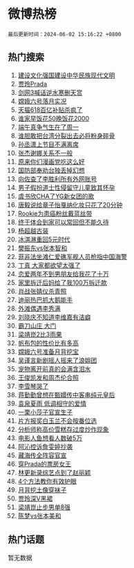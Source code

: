 # 微博热榜

`最后更新时间：2024-06-02 15:16:22 +0800`

## 热门搜索

1. [建设文化强国建设中华民族现代文明](https://m.weibo.cn/search?containerid=100103type%3D1%26t%3D10%26q%3D%23%E5%BB%BA%E8%AE%BE%E6%96%87%E5%8C%96%E5%BC%BA%E5%9B%BD%E5%BB%BA%E8%AE%BE%E4%B8%AD%E5%8D%8E%E6%B0%91%E6%97%8F%E7%8E%B0%E4%BB%A3%E6%96%87%E6%98%8E%23&stream_entry_id=51&isnewpage=1&extparam=seat%3D1%26dgr%3D0%26filter_type%3Drealtimehot%26stream_entry_id%3D51%26c_type%3D51%26pos%3D0%26q%3D%2523%25E5%25BB%25BA%25E8%25AE%25BE%25E6%2596%2587%25E5%258C%2596%25E5%25BC%25BA%25E5%259B%25BD%25E5%25BB%25BA%25E8%25AE%25BE%25E4%25B8%25AD%25E5%258D%258E%25E6%25B0%2591%25E6%2597%258F%25E7%258E%25B0%25E4%25BB%25A3%25E6%2596%2587%25E6%2598%258E%2523%26cate%3D10103%26display_time%3D1717312581%26pre_seqid%3D171731258141009448109)
1. [贾玲Prada](https://m.weibo.cn/search?containerid=100103type%3D1%26t%3D10%26q%3D%23%E8%B4%BE%E7%8E%B2Prada%23&stream_entry_id=31&isnewpage=1&extparam=seat%3D1%26filter_type%3Drealtimehot%26c_type%3D31%26lcate%3D5001%26cate%3D5001%26band_rank%3D1%26q%3D%2523%25E8%25B4%25BE%25E7%258E%25B2Prada%2523%26stream_entry_id%3D31%26pos%3D0%26realpos%3D1%26dgr%3D0%26flag%3D2%26display_time%3D1717312581%26pre_seqid%3D171731258141009448109)
1. [剑网3喊话逆水寒删天赏](https://m.weibo.cn/search?containerid=100103type%3D1%26t%3D10%26q%3D%E5%89%91%E7%BD%913%E5%96%8A%E8%AF%9D%E9%80%86%E6%B0%B4%E5%AF%92%E5%88%A0%E5%A4%A9%E8%B5%8F&stream_entry_id=31&isnewpage=1&extparam=seat%3D1%26filter_type%3Drealtimehot%26c_type%3D31%26lcate%3D5001%26cate%3D5001%26band_rank%3D2%26q%3D%25E5%2589%2591%25E7%25BD%25913%25E5%2596%258A%25E8%25AF%259D%25E9%2580%2586%25E6%25B0%25B4%25E5%25AF%2592%25E5%2588%25A0%25E5%25A4%25A9%25E8%25B5%258F%26stream_entry_id%3D31%26pos%3D1%26realpos%3D2%26dgr%3D0%26flag%3D1%26display_time%3D1717312581%26pre_seqid%3D171731258141009448109)
1. [嫦娥六号落月实况](https://m.weibo.cn/search?containerid=100103type%3D1%26t%3D10%26q%3D%23%E5%AB%A6%E5%A8%A5%E5%85%AD%E5%8F%B7%E8%90%BD%E6%9C%88%E5%AE%9E%E5%86%B5%23&stream_entry_id=31&isnewpage=1&extparam=seat%3D1%26filter_type%3Drealtimehot%26c_type%3D31%26lcate%3D5001%26cate%3D5001%26band_rank%3D3%26q%3D%2523%25E5%25AB%25A6%25E5%25A8%25A5%25E5%2585%25AD%25E5%258F%25B7%25E8%2590%25BD%25E6%259C%2588%25E5%25AE%259E%25E5%2586%25B5%2523%26stream_entry_id%3D31%26pos%3D2%26realpos%3D3%26dgr%3D0%26flag%3D0%26display_time%3D1717312581%26pre_seqid%3D171731258141009448109)
1. [天猫618百亿补贴杀疯了](https://m.weibo.cn/search?containerid=100103type%3D1%26t%3D10%26q%3D%23%E5%A4%A9%E7%8C%AB618%E7%99%BE%E4%BA%BF%E8%A1%A5%E8%B4%B4%E6%9D%80%E7%96%AF%E4%BA%86%23&stream_entry_id=31&isnewpage=1&extparam=seat%3D1%26is_ad_pos%3D1%26c_type%3D31%26lcate%3D5001%26cate%3D5001%26band_rank%3D4%26dgr%3D0%26q%3D%2523%25E5%25A4%25A9%25E7%258C%25AB618%25E7%2599%25BE%25E4%25BA%25BF%25E8%25A1%25A5%25E8%25B4%25B4%25E6%259D%2580%25E7%2596%25AF%25E4%25BA%2586%2523%26stream_entry_id%3D31%26pos%3D3%26adid%3D240376%26filter_type%3Drealtimehot%26topic_ad%3D1%26display_time%3D1717312581%26pre_seqid%3D171731258141009448109)
1. [谁家早饭花50晚饭花2000](https://m.weibo.cn/search?containerid=100103type%3D1%26t%3D10%26q%3D%23%E8%B0%81%E5%AE%B6%E6%97%A9%E9%A5%AD%E8%8A%B150%E6%99%9A%E9%A5%AD%E8%8A%B12000%23&stream_entry_id=31&isnewpage=1&extparam=seat%3D1%26filter_type%3Drealtimehot%26c_type%3D31%26lcate%3D5001%26cate%3D5001%26band_rank%3D4%26q%3D%2523%25E8%25B0%2581%25E5%25AE%25B6%25E6%2597%25A9%25E9%25A5%25AD%25E8%258A%25B150%25E6%2599%259A%25E9%25A5%25AD%25E8%258A%25B12000%2523%26stream_entry_id%3D31%26pos%3D4%26realpos%3D4%26dgr%3D0%26flag%3D1%26display_time%3D1717312581%26pre_seqid%3D171731258141009448109)
1. [端午真争气生在了周一](https://m.weibo.cn/search?containerid=100103type%3D1%26t%3D10%26q%3D%23%E7%AB%AF%E5%8D%88%E7%9C%9F%E4%BA%89%E6%B0%94%E7%94%9F%E5%9C%A8%E4%BA%86%E5%91%A8%E4%B8%80%23&stream_entry_id=31&isnewpage=1&extparam=seat%3D1%26filter_type%3Drealtimehot%26c_type%3D31%26lcate%3D5001%26cate%3D5001%26band_rank%3D5%26q%3D%2523%25E7%25AB%25AF%25E5%258D%2588%25E7%259C%259F%25E4%25BA%2589%25E6%25B0%2594%25E7%2594%259F%25E5%259C%25A8%25E4%25BA%2586%25E5%2591%25A8%25E4%25B8%2580%2523%26stream_entry_id%3D31%26pos%3D5%26realpos%3D5%26dgr%3D0%26flag%3D2%26display_time%3D1717312581%26pre_seqid%3D171731258141009448109)
1. [谁胆敢把台湾分裂出去必将粉身碎骨](https://m.weibo.cn/search?containerid=100103type%3D1%26t%3D10%26q%3D%23%E8%B0%81%E8%83%86%E6%95%A2%E6%8A%8A%E5%8F%B0%E6%B9%BE%E5%88%86%E8%A3%82%E5%87%BA%E5%8E%BB%E5%BF%85%E5%B0%86%E7%B2%89%E8%BA%AB%E7%A2%8E%E9%AA%A8%23&stream_entry_id=31&isnewpage=1&extparam=seat%3D1%26filter_type%3Drealtimehot%26c_type%3D31%26lcate%3D5001%26cate%3D5001%26band_rank%3D6%26q%3D%2523%25E8%25B0%2581%25E8%2583%2586%25E6%2595%25A2%25E6%258A%258A%25E5%258F%25B0%25E6%25B9%25BE%25E5%2588%2586%25E8%25A3%2582%25E5%2587%25BA%25E5%258E%25BB%25E5%25BF%2585%25E5%25B0%2586%25E7%25B2%2589%25E8%25BA%25AB%25E7%25A2%258E%25E9%25AA%25A8%2523%26stream_entry_id%3D31%26pos%3D6%26realpos%3D6%26dgr%3D0%26flag%3D0%26display_time%3D1717312581%26pre_seqid%3D171731258141009448109)
1. [孙丞潇上节目不满离席](https://m.weibo.cn/search?containerid=100103type%3D1%26t%3D10%26q%3D%23%E5%AD%99%E4%B8%9E%E6%BD%87%E4%B8%8A%E8%8A%82%E7%9B%AE%E4%B8%8D%E6%BB%A1%E7%A6%BB%E5%B8%AD%23&stream_entry_id=31&isnewpage=1&extparam=seat%3D1%26filter_type%3Drealtimehot%26c_type%3D31%26lcate%3D5001%26cate%3D5001%26band_rank%3D7%26q%3D%2523%25E5%25AD%2599%25E4%25B8%259E%25E6%25BD%2587%25E4%25B8%258A%25E8%258A%2582%25E7%259B%25AE%25E4%25B8%258D%25E6%25BB%25A1%25E7%25A6%25BB%25E5%25B8%25AD%2523%26stream_entry_id%3D31%26pos%3D7%26realpos%3D7%26dgr%3D0%26flag%3D1%26display_time%3D1717312581%26pre_seqid%3D171731258141009448109)
1. [张杰谢娜关系不一般](https://m.weibo.cn/search?containerid=100103type%3D1%26t%3D10%26q%3D%23%E5%BC%A0%E6%9D%B0%E8%B0%A2%E5%A8%9C%E5%85%B3%E7%B3%BB%E4%B8%8D%E4%B8%80%E8%88%AC%23&stream_entry_id=31&isnewpage=1&extparam=seat%3D1%26filter_type%3Drealtimehot%26c_type%3D31%26lcate%3D5001%26cate%3D5001%26band_rank%3D8%26q%3D%2523%25E5%25BC%25A0%25E6%259D%25B0%25E8%25B0%25A2%25E5%25A8%259C%25E5%2585%25B3%25E7%25B3%25BB%25E4%25B8%258D%25E4%25B8%2580%25E8%2588%25AC%2523%26stream_entry_id%3D31%26pos%3D8%26realpos%3D8%26dgr%3D0%26flag%3D1%26display_time%3D1717312581%26pre_seqid%3D171731258141009448109)
1. [原来你们漫画党吃这么好](https://m.weibo.cn/search?containerid=100103type%3D1%26t%3D10%26q%3D%23%E5%8E%9F%E6%9D%A5%E4%BD%A0%E4%BB%AC%E6%BC%AB%E7%94%BB%E5%85%9A%E5%90%83%E8%BF%99%E4%B9%88%E5%A5%BD%23&stream_entry_id=31&isnewpage=1&extparam=seat%3D1%26filter_type%3Drealtimehot%26c_type%3D31%26lcate%3D5001%26cate%3D5001%26band_rank%3D9%26q%3D%2523%25E5%258E%259F%25E6%259D%25A5%25E4%25BD%25A0%25E4%25BB%25AC%25E6%25BC%25AB%25E7%2594%25BB%25E5%2585%259A%25E5%2590%2583%25E8%25BF%2599%25E4%25B9%2588%25E5%25A5%25BD%2523%26stream_entry_id%3D31%26pos%3D9%26realpos%3D9%26dgr%3D0%26flag%3D1%26display_time%3D1717312581%26pre_seqid%3D171731258141009448109)
1. [国防部奉劝台独丢掉幻想](https://m.weibo.cn/search?containerid=100103type%3D1%26t%3D10%26q%3D%23%E5%9B%BD%E9%98%B2%E9%83%A8%E5%A5%89%E5%8A%9D%E5%8F%B0%E7%8B%AC%E4%B8%A2%E6%8E%89%E5%B9%BB%E6%83%B3%23&stream_entry_id=31&isnewpage=1&extparam=seat%3D1%26filter_type%3Drealtimehot%26c_type%3D31%26lcate%3D5001%26cate%3D5001%26band_rank%3D10%26q%3D%2523%25E5%259B%25BD%25E9%2598%25B2%25E9%2583%25A8%25E5%25A5%2589%25E5%258A%259D%25E5%258F%25B0%25E7%258B%25AC%25E4%25B8%25A2%25E6%258E%2589%25E5%25B9%25BB%25E6%2583%25B3%2523%26stream_entry_id%3D31%26pos%3D10%26realpos%3D10%26dgr%3D0%26flag%3D1%26display_time%3D1717312581%26pre_seqid%3D171731258141009448109)
1. [向佐查了李胜利所有外网账号](https://m.weibo.cn/search?containerid=100103type%3D1%26t%3D10%26q%3D%23%E5%90%91%E4%BD%90%E6%9F%A5%E4%BA%86%E6%9D%8E%E8%83%9C%E5%88%A9%E6%89%80%E6%9C%89%E5%A4%96%E7%BD%91%E8%B4%A6%E5%8F%B7%23&stream_entry_id=31&isnewpage=1&extparam=seat%3D1%26filter_type%3Drealtimehot%26c_type%3D31%26lcate%3D5001%26cate%3D5001%26band_rank%3D11%26q%3D%2523%25E5%2590%2591%25E4%25BD%2590%25E6%259F%25A5%25E4%25BA%2586%25E6%259D%258E%25E8%2583%259C%25E5%2588%25A9%25E6%2589%2580%25E6%259C%2589%25E5%25A4%2596%25E7%25BD%2591%25E8%25B4%25A6%25E5%258F%25B7%2523%26stream_entry_id%3D31%26pos%3D11%26realpos%3D11%26dgr%3D0%26flag%3D1%26display_time%3D1717312581%26pre_seqid%3D171731258141009448109)
1. [男子假扮道士性侵留守儿童致其怀孕](https://m.weibo.cn/search?containerid=100103type%3D1%26t%3D10%26q%3D%23%E7%94%B7%E5%AD%90%E5%81%87%E6%89%AE%E9%81%93%E5%A3%AB%E6%80%A7%E4%BE%B5%E7%95%99%E5%AE%88%E5%84%BF%E7%AB%A5%E8%87%B4%E5%85%B6%E6%80%80%E5%AD%95%23&stream_entry_id=31&isnewpage=1&extparam=seat%3D1%26filter_type%3Drealtimehot%26c_type%3D31%26lcate%3D5001%26cate%3D5001%26band_rank%3D12%26q%3D%2523%25E7%2594%25B7%25E5%25AD%2590%25E5%2581%2587%25E6%2589%25AE%25E9%2581%2593%25E5%25A3%25AB%25E6%2580%25A7%25E4%25BE%25B5%25E7%2595%2599%25E5%25AE%2588%25E5%2584%25BF%25E7%25AB%25A5%25E8%2587%25B4%25E5%2585%25B6%25E6%2580%2580%25E5%25AD%2595%2523%26stream_entry_id%3D31%26pos%3D12%26realpos%3D12%26dgr%3D0%26flag%3D2%26display_time%3D1717312581%26pre_seqid%3D171731258141009448109)
1. [虞书欣CHA了YG新女团的歌](https://m.weibo.cn/search?containerid=100103type%3D1%26t%3D10%26q%3D%23%E8%99%9E%E4%B9%A6%E6%AC%A3CHA%E4%BA%86YG%E6%96%B0%E5%A5%B3%E5%9B%A2%E7%9A%84%E6%AD%8C%23&stream_entry_id=31&isnewpage=1&extparam=seat%3D1%26filter_type%3Drealtimehot%26c_type%3D31%26lcate%3D5001%26cate%3D5001%26band_rank%3D13%26q%3D%2523%25E8%2599%259E%25E4%25B9%25A6%25E6%25AC%25A3CHA%25E4%25BA%2586YG%25E6%2596%25B0%25E5%25A5%25B3%25E5%259B%25A2%25E7%259A%2584%25E6%25AD%258C%2523%26stream_entry_id%3D31%26pos%3D13%26realpos%3D13%26dgr%3D0%26flag%3D1%26display_time%3D1717312581%26pre_seqid%3D171731258141009448109)
1. [唐毅说给章子怡戛纳化妆只花了20分钟](https://m.weibo.cn/search?containerid=100103type%3D1%26t%3D10%26q%3D%23%E5%94%90%E6%AF%85%E8%AF%B4%E7%BB%99%E7%AB%A0%E5%AD%90%E6%80%A1%E6%88%9B%E7%BA%B3%E5%8C%96%E5%A6%86%E5%8F%AA%E8%8A%B1%E4%BA%8620%E5%88%86%E9%92%9F%23&stream_entry_id=31&isnewpage=1&extparam=seat%3D1%26filter_type%3Drealtimehot%26c_type%3D31%26lcate%3D5001%26cate%3D5001%26band_rank%3D14%26q%3D%2523%25E5%2594%2590%25E6%25AF%2585%25E8%25AF%25B4%25E7%25BB%2599%25E7%25AB%25A0%25E5%25AD%2590%25E6%2580%25A1%25E6%2588%259B%25E7%25BA%25B3%25E5%258C%2596%25E5%25A6%2586%25E5%258F%25AA%25E8%258A%25B1%25E4%25BA%258620%25E5%2588%2586%25E9%2592%259F%2523%26stream_entry_id%3D31%26pos%3D14%26realpos%3D14%26dgr%3D0%26flag%3D1%26display_time%3D1717312581%26pre_seqid%3D171731258141009448109)
1. [Rookie为患癌粉丝戴蓝丝带](https://m.weibo.cn/search?containerid=100103type%3D1%26t%3D10%26q%3D%23Rookie%E4%B8%BA%E6%82%A3%E7%99%8C%E7%B2%89%E4%B8%9D%E6%88%B4%E8%93%9D%E4%B8%9D%E5%B8%A6%23&stream_entry_id=31&isnewpage=1&extparam=seat%3D1%26filter_type%3Drealtimehot%26c_type%3D31%26lcate%3D5001%26cate%3D5001%26band_rank%3D15%26q%3D%2523Rookie%25E4%25B8%25BA%25E6%2582%25A3%25E7%2599%258C%25E7%25B2%2589%25E4%25B8%259D%25E6%2588%25B4%25E8%2593%259D%25E4%25B8%259D%25E5%25B8%25A6%2523%26stream_entry_id%3D31%26pos%3D15%26realpos%3D15%26dgr%3D0%26flag%3D1%26display_time%3D1717312581%26pre_seqid%3D171731258141009448109)
1. [终于体会到家可以常回但不能久待](https://m.weibo.cn/search?containerid=100103type%3D1%26t%3D10%26q%3D%23%E7%BB%88%E4%BA%8E%E4%BD%93%E4%BC%9A%E5%88%B0%E5%AE%B6%E5%8F%AF%E4%BB%A5%E5%B8%B8%E5%9B%9E%E4%BD%86%E4%B8%8D%E8%83%BD%E4%B9%85%E5%BE%85%23&stream_entry_id=31&isnewpage=1&extparam=seat%3D1%26filter_type%3Drealtimehot%26c_type%3D31%26lcate%3D5001%26cate%3D5001%26band_rank%3D16%26q%3D%2523%25E7%25BB%2588%25E4%25BA%258E%25E4%25BD%2593%25E4%25BC%259A%25E5%2588%25B0%25E5%25AE%25B6%25E5%258F%25AF%25E4%25BB%25A5%25E5%25B8%25B8%25E5%259B%259E%25E4%25BD%2586%25E4%25B8%258D%25E8%2583%25BD%25E4%25B9%2585%25E5%25BE%2585%2523%26stream_entry_id%3D31%26pos%3D16%26realpos%3D16%26dgr%3D0%26flag%3D1%26display_time%3D1717312581%26pre_seqid%3D171731258141009448109)
1. [杨超越古装](https://m.weibo.cn/search?containerid=100103type%3D1%26t%3D10%26q%3D%E6%9D%A8%E8%B6%85%E8%B6%8A%E5%8F%A4%E8%A3%85&stream_entry_id=31&isnewpage=1&extparam=seat%3D1%26filter_type%3Drealtimehot%26c_type%3D31%26lcate%3D5001%26cate%3D5001%26band_rank%3D17%26q%3D%25E6%259D%25A8%25E8%25B6%2585%25E8%25B6%258A%25E5%258F%25A4%25E8%25A3%2585%26stream_entry_id%3D31%26pos%3D17%26realpos%3D17%26dgr%3D0%26flag%3D0%26display_time%3D1717312581%26pre_seqid%3D171731258141009448109)
1. [冰淇淋重回5元时代](https://m.weibo.cn/search?containerid=100103type%3D1%26t%3D10%26q%3D%23%E5%86%B0%E6%B7%87%E6%B7%8B%E9%87%8D%E5%9B%9E5%E5%85%83%E6%97%B6%E4%BB%A3%23&stream_entry_id=31&isnewpage=1&extparam=seat%3D1%26filter_type%3Drealtimehot%26c_type%3D31%26lcate%3D5001%26cate%3D5001%26band_rank%3D18%26q%3D%2523%25E5%2586%25B0%25E6%25B7%2587%25E6%25B7%258B%25E9%2587%258D%25E5%259B%259E5%25E5%2585%2583%25E6%2597%25B6%25E4%25BB%25A3%2523%26stream_entry_id%3D31%26pos%3D18%26realpos%3D18%26dgr%3D0%26flag%3D0%26display_time%3D1717312581%26pre_seqid%3D171731258141009448109)
1. [樊振东vs张本智和](https://m.weibo.cn/search?containerid=100103type%3D1%26t%3D10%26q%3D%E6%A8%8A%E6%8C%AF%E4%B8%9Cvs%E5%BC%A0%E6%9C%AC%E6%99%BA%E5%92%8C&stream_entry_id=31&isnewpage=1&extparam=seat%3D1%26filter_type%3Drealtimehot%26c_type%3D31%26lcate%3D5001%26cate%3D5001%26band_rank%3D19%26q%3D%25E6%25A8%258A%25E6%258C%25AF%25E4%25B8%259Cvs%25E5%25BC%25A0%25E6%259C%25AC%25E6%2599%25BA%25E5%2592%258C%26stream_entry_id%3D31%26pos%3D19%26realpos%3D19%26dgr%3D0%26flag%3D0%26display_time%3D1717312581%26pre_seqid%3D171731258141009448109)
1. [菲非法坐滩仁爱礁军舰人员枪指中国海警](https://m.weibo.cn/search?containerid=100103type%3D1%26t%3D10%26q%3D%23%E8%8F%B2%E9%9D%9E%E6%B3%95%E5%9D%90%E6%BB%A9%E4%BB%81%E7%88%B1%E7%A4%81%E5%86%9B%E8%88%B0%E4%BA%BA%E5%91%98%E6%9E%AA%E6%8C%87%E4%B8%AD%E5%9B%BD%E6%B5%B7%E8%AD%A6%23&stream_entry_id=31&isnewpage=1&extparam=seat%3D1%26filter_type%3Drealtimehot%26c_type%3D31%26lcate%3D5001%26cate%3D5001%26band_rank%3D20%26q%3D%2523%25E8%258F%25B2%25E9%259D%259E%25E6%25B3%2595%25E5%259D%2590%25E6%25BB%25A9%25E4%25BB%2581%25E7%2588%25B1%25E7%25A4%2581%25E5%2586%259B%25E8%2588%25B0%25E4%25BA%25BA%25E5%2591%2598%25E6%259E%25AA%25E6%258C%2587%25E4%25B8%25AD%25E5%259B%25BD%25E6%25B5%25B7%25E8%25AD%25A6%2523%26stream_entry_id%3D31%26pos%3D20%26realpos%3D20%26dgr%3D0%26flag%3D0%26display_time%3D1717312581%26pre_seqid%3D171731258141009448109)
1. [丁真 大家都欲望太强了](https://m.weibo.cn/search?containerid=100103type%3D1%26t%3D10%26q%3D%E4%B8%81%E7%9C%9F+%E5%A4%A7%E5%AE%B6%E9%83%BD%E6%AC%B2%E6%9C%9B%E5%A4%AA%E5%BC%BA%E4%BA%86&stream_entry_id=31&isnewpage=1&extparam=seat%3D1%26filter_type%3Drealtimehot%26c_type%3D31%26lcate%3D5001%26cate%3D5001%26band_rank%3D21%26q%3D%25E4%25B8%2581%25E7%259C%259F%2520%25E5%25A4%25A7%25E5%25AE%25B6%25E9%2583%25BD%25E6%25AC%25B2%25E6%259C%259B%25E5%25A4%25AA%25E5%25BC%25BA%25E4%25BA%2586%26stream_entry_id%3D31%26pos%3D21%26realpos%3D21%26dgr%3D0%26flag%3D1%26display_time%3D1717312581%26pre_seqid%3D171731258141009448109)
1. [恋爱两年不到男朋友给我花了十万](https://m.weibo.cn/search?containerid=100103type%3D1%26t%3D10%26q%3D%23%E6%81%8B%E7%88%B1%E4%B8%A4%E5%B9%B4%E4%B8%8D%E5%88%B0%E7%94%B7%E6%9C%8B%E5%8F%8B%E7%BB%99%E6%88%91%E8%8A%B1%E4%BA%86%E5%8D%81%E4%B8%87%23&stream_entry_id=31&isnewpage=1&extparam=seat%3D1%26filter_type%3Drealtimehot%26c_type%3D31%26lcate%3D5001%26cate%3D5001%26band_rank%3D22%26q%3D%2523%25E6%2581%258B%25E7%2588%25B1%25E4%25B8%25A4%25E5%25B9%25B4%25E4%25B8%258D%25E5%2588%25B0%25E7%2594%25B7%25E6%259C%258B%25E5%258F%258B%25E7%25BB%2599%25E6%2588%2591%25E8%258A%25B1%25E4%25BA%2586%25E5%258D%2581%25E4%25B8%2587%2523%26stream_entry_id%3D31%26pos%3D22%26realpos%3D22%26dgr%3D0%26flag%3D0%26display_time%3D1717312581%26pre_seqid%3D171731258141009448109)
1. [家里拆迁后妈给了我100万拆迁款](https://m.weibo.cn/search?containerid=100103type%3D1%26t%3D10%26q%3D%23%E5%AE%B6%E9%87%8C%E6%8B%86%E8%BF%81%E5%90%8E%E5%A6%88%E7%BB%99%E4%BA%86%E6%88%91100%E4%B8%87%E6%8B%86%E8%BF%81%E6%AC%BE%23&stream_entry_id=31&isnewpage=1&extparam=seat%3D1%26filter_type%3Drealtimehot%26c_type%3D31%26lcate%3D5001%26cate%3D5001%26band_rank%3D23%26q%3D%2523%25E5%25AE%25B6%25E9%2587%258C%25E6%258B%2586%25E8%25BF%2581%25E5%2590%258E%25E5%25A6%2588%25E7%25BB%2599%25E4%25BA%2586%25E6%2588%2591100%25E4%25B8%2587%25E6%258B%2586%25E8%25BF%2581%25E6%25AC%25BE%2523%26stream_entry_id%3D31%26pos%3D23%26realpos%3D23%26dgr%3D0%26flag%3D0%26display_time%3D1717312581%26pre_seqid%3D171731258141009448109)
1. [肖战张婧仪杀青照](https://m.weibo.cn/search?containerid=100103type%3D1%26t%3D10%26q%3D%23%E8%82%96%E6%88%98%E5%BC%A0%E5%A9%A7%E4%BB%AA%E6%9D%80%E9%9D%92%E7%85%A7%23&stream_entry_id=31&isnewpage=1&extparam=seat%3D1%26filter_type%3Drealtimehot%26c_type%3D31%26lcate%3D5001%26cate%3D5001%26band_rank%3D24%26q%3D%2523%25E8%2582%2596%25E6%2588%2598%25E5%25BC%25A0%25E5%25A9%25A7%25E4%25BB%25AA%25E6%259D%2580%25E9%259D%2592%25E7%2585%25A7%2523%26stream_entry_id%3D31%26pos%3D24%26realpos%3D24%26dgr%3D0%26flag%3D0%26display_time%3D1717312581%26pre_seqid%3D171731258141009448109)
1. [迪丽热巴抓大鹅能手](https://m.weibo.cn/search?containerid=100103type%3D1%26t%3D10%26q%3D%23%E8%BF%AA%E4%B8%BD%E7%83%AD%E5%B7%B4%E6%8A%93%E5%A4%A7%E9%B9%85%E8%83%BD%E6%89%8B%23&stream_entry_id=31&isnewpage=1&extparam=seat%3D1%26filter_type%3Drealtimehot%26c_type%3D31%26lcate%3D5001%26cate%3D5001%26band_rank%3D25%26q%3D%2523%25E8%25BF%25AA%25E4%25B8%25BD%25E7%2583%25AD%25E5%25B7%25B4%25E6%258A%2593%25E5%25A4%25A7%25E9%25B9%2585%25E8%2583%25BD%25E6%2589%258B%2523%26stream_entry_id%3D31%26pos%3D25%26realpos%3D25%26dgr%3D0%26flag%3D1%26display_time%3D1717312581%26pre_seqid%3D171731258141009448109)
1. [外滩偶遇李秀满](https://m.weibo.cn/search?containerid=100103type%3D1%26t%3D10%26q%3D%23%E5%A4%96%E6%BB%A9%E5%81%B6%E9%81%87%E6%9D%8E%E7%A7%80%E6%BB%A1%23&stream_entry_id=31&isnewpage=1&extparam=seat%3D1%26filter_type%3Drealtimehot%26c_type%3D31%26lcate%3D5001%26cate%3D5001%26band_rank%3D26%26q%3D%2523%25E5%25A4%2596%25E6%25BB%25A9%25E5%2581%25B6%25E9%2581%2587%25E6%259D%258E%25E7%25A7%2580%25E6%25BB%25A1%2523%26stream_entry_id%3D31%26pos%3D26%26realpos%3D26%26dgr%3D0%26flag%3D1%26display_time%3D1717312581%26pre_seqid%3D171731258141009448109)
1. [刘晓庆不知道李维嘉有洁癖](https://m.weibo.cn/search?containerid=100103type%3D1%26t%3D10%26q%3D%23%E5%88%98%E6%99%93%E5%BA%86%E4%B8%8D%E7%9F%A5%E9%81%93%E6%9D%8E%E7%BB%B4%E5%98%89%E6%9C%89%E6%B4%81%E7%99%96%23&stream_entry_id=31&isnewpage=1&extparam=seat%3D1%26filter_type%3Drealtimehot%26c_type%3D31%26lcate%3D5001%26cate%3D5001%26band_rank%3D27%26q%3D%2523%25E5%2588%2598%25E6%2599%2593%25E5%25BA%2586%25E4%25B8%258D%25E7%259F%25A5%25E9%2581%2593%25E6%259D%258E%25E7%25BB%25B4%25E5%2598%2589%25E6%259C%2589%25E6%25B4%2581%25E7%2599%2596%2523%26stream_entry_id%3D31%26pos%3D27%26realpos%3D27%26dgr%3D0%26flag%3D1%26display_time%3D1717312581%26pre_seqid%3D171731258141009448109)
1. [霸刀山庄 大门](https://m.weibo.cn/search?containerid=100103type%3D1%26t%3D10%26q%3D%E9%9C%B8%E5%88%80%E5%B1%B1%E5%BA%84+%E5%A4%A7%E9%97%A8&stream_entry_id=31&isnewpage=1&extparam=seat%3D1%26filter_type%3Drealtimehot%26c_type%3D31%26lcate%3D5001%26cate%3D5001%26band_rank%3D28%26q%3D%25E9%259C%25B8%25E5%2588%2580%25E5%25B1%25B1%25E5%25BA%2584%2520%25E5%25A4%25A7%25E9%2597%25A8%26stream_entry_id%3D31%26pos%3D28%26realpos%3D28%26dgr%3D0%26flag%3D1%26display_time%3D1717312581%26pre_seqid%3D171731258141009448109)
1. [梁靖崑2比3雨果](https://m.weibo.cn/search?containerid=100103type%3D1%26t%3D10%26q%3D%23%E6%A2%81%E9%9D%96%E5%B4%912%E6%AF%943%E9%9B%A8%E6%9E%9C%23&stream_entry_id=31&isnewpage=1&extparam=seat%3D1%26filter_type%3Drealtimehot%26c_type%3D31%26lcate%3D5001%26cate%3D5001%26band_rank%3D29%26q%3D%2523%25E6%25A2%2581%25E9%259D%2596%25E5%25B4%25912%25E6%25AF%25943%25E9%259B%25A8%25E6%259E%259C%2523%26stream_entry_id%3D31%26pos%3D29%26realpos%3D29%26dgr%3D0%26flag%3D1%26display_time%3D1717312581%26pre_seqid%3D171731258141009448109)
1. [帆布包的性价比有多高](https://m.weibo.cn/search?containerid=100103type%3D1%26t%3D10%26q%3D%23%E5%B8%86%E5%B8%83%E5%8C%85%E7%9A%84%E6%80%A7%E4%BB%B7%E6%AF%94%E6%9C%89%E5%A4%9A%E9%AB%98%23&stream_entry_id=31&isnewpage=1&extparam=seat%3D1%26filter_type%3Drealtimehot%26c_type%3D31%26lcate%3D5001%26cate%3D5001%26band_rank%3D30%26q%3D%2523%25E5%25B8%2586%25E5%25B8%2583%25E5%258C%2585%25E7%259A%2584%25E6%2580%25A7%25E4%25BB%25B7%25E6%25AF%2594%25E6%259C%2589%25E5%25A4%259A%25E9%25AB%2598%2523%26stream_entry_id%3D31%26pos%3D30%26realpos%3D30%26dgr%3D0%26flag%3D0%26display_time%3D1717312581%26pre_seqid%3D171731258141009448109)
1. [嫦娥六号准备月背挖宝](https://m.weibo.cn/search?containerid=100103type%3D1%26t%3D10%26q%3D%23%E5%AB%A6%E5%A8%A5%E5%85%AD%E5%8F%B7%E5%87%86%E5%A4%87%E6%9C%88%E8%83%8C%E6%8C%96%E5%AE%9D%23&stream_entry_id=31&isnewpage=1&extparam=seat%3D1%26filter_type%3Drealtimehot%26c_type%3D31%26lcate%3D5001%26cate%3D5001%26band_rank%3D31%26q%3D%2523%25E5%25AB%25A6%25E5%25A8%25A5%25E5%2585%25AD%25E5%258F%25B7%25E5%2587%2586%25E5%25A4%2587%25E6%259C%2588%25E8%2583%258C%25E6%258C%2596%25E5%25AE%259D%2523%26stream_entry_id%3D31%26pos%3D31%26realpos%3D31%26dgr%3D0%26flag%3D0%26display_time%3D1717312581%26pre_seqid%3D171731258141009448109)
1. [吴谨言新剧摇人摇来了浪姐团](https://m.weibo.cn/search?containerid=100103type%3D1%26t%3D10%26q%3D%23%E5%90%B4%E8%B0%A8%E8%A8%80%E6%96%B0%E5%89%A7%E6%91%87%E4%BA%BA%E6%91%87%E6%9D%A5%E4%BA%86%E6%B5%AA%E5%A7%90%E5%9B%A2%23&stream_entry_id=31&isnewpage=1&extparam=seat%3D1%26filter_type%3Drealtimehot%26c_type%3D31%26lcate%3D5001%26cate%3D5001%26band_rank%3D32%26q%3D%2523%25E5%2590%25B4%25E8%25B0%25A8%25E8%25A8%2580%25E6%2596%25B0%25E5%2589%25A7%25E6%2591%2587%25E4%25BA%25BA%25E6%2591%2587%25E6%259D%25A5%25E4%25BA%2586%25E6%25B5%25AA%25E5%25A7%2590%25E5%259B%25A2%2523%26stream_entry_id%3D31%26pos%3D32%26realpos%3D32%26dgr%3D0%26flag%3D1%26display_time%3D1717312581%26pre_seqid%3D171731258141009448109)
1. [宠物离开前真的会满含泪水](https://m.weibo.cn/search?containerid=100103type%3D1%26t%3D10%26q%3D%23%E5%AE%A0%E7%89%A9%E7%A6%BB%E5%BC%80%E5%89%8D%E7%9C%9F%E7%9A%84%E4%BC%9A%E6%BB%A1%E5%90%AB%E6%B3%AA%E6%B0%B4%23&stream_entry_id=31&isnewpage=1&extparam=seat%3D1%26filter_type%3Drealtimehot%26c_type%3D31%26lcate%3D5001%26cate%3D5001%26band_rank%3D33%26q%3D%2523%25E5%25AE%25A0%25E7%2589%25A9%25E7%25A6%25BB%25E5%25BC%2580%25E5%2589%258D%25E7%259C%259F%25E7%259A%2584%25E4%25BC%259A%25E6%25BB%25A1%25E5%2590%25AB%25E6%25B3%25AA%25E6%25B0%25B4%2523%26stream_entry_id%3D31%26pos%3D33%26realpos%3D33%26dgr%3D0%26flag%3D1%26display_time%3D1717312581%26pre_seqid%3D171731258141009448109)
1. [王俊凯发和周杰伦合照](https://m.weibo.cn/search?containerid=100103type%3D1%26t%3D10%26q%3D%23%E7%8E%8B%E4%BF%8A%E5%87%AF%E5%8F%91%E5%92%8C%E5%91%A8%E6%9D%B0%E4%BC%A6%E5%90%88%E7%85%A7%23&stream_entry_id=31&isnewpage=1&extparam=seat%3D1%26filter_type%3Drealtimehot%26c_type%3D31%26lcate%3D5001%26cate%3D5001%26band_rank%3D34%26q%3D%2523%25E7%258E%258B%25E4%25BF%258A%25E5%2587%25AF%25E5%258F%2591%25E5%2592%258C%25E5%2591%25A8%25E6%259D%25B0%25E4%25BC%25A6%25E5%2590%2588%25E7%2585%25A7%2523%26stream_entry_id%3D31%26pos%3D34%26realpos%3D34%26dgr%3D0%26flag%3D1%26display_time%3D1717312581%26pre_seqid%3D171731258141009448109)
1. [李雪琴哭了](https://m.weibo.cn/search?containerid=100103type%3D1%26t%3D10%26q%3D%23%E6%9D%8E%E9%9B%AA%E7%90%B4%E5%93%AD%E4%BA%86%23&stream_entry_id=31&isnewpage=1&extparam=seat%3D1%26filter_type%3Drealtimehot%26c_type%3D31%26lcate%3D5001%26cate%3D5001%26band_rank%3D35%26q%3D%2523%25E6%259D%258E%25E9%259B%25AA%25E7%2590%25B4%25E5%2593%25AD%25E4%25BA%2586%2523%26stream_entry_id%3D31%26pos%3D35%26realpos%3D35%26dgr%3D0%26flag%3D1%26display_time%3D1717312581%26pre_seqid%3D171731258141009448109)
1. [蒋勤勤曾想在甄嬛传中客串纯元皇后](https://m.weibo.cn/search?containerid=100103type%3D1%26t%3D10%26q%3D%23%E8%92%8B%E5%8B%A4%E5%8B%A4%E6%9B%BE%E6%83%B3%E5%9C%A8%E7%94%84%E5%AC%9B%E4%BC%A0%E4%B8%AD%E5%AE%A2%E4%B8%B2%E7%BA%AF%E5%85%83%E7%9A%87%E5%90%8E%23&stream_entry_id=31&isnewpage=1&extparam=seat%3D1%26filter_type%3Drealtimehot%26c_type%3D31%26lcate%3D5001%26cate%3D5001%26band_rank%3D36%26q%3D%2523%25E8%2592%258B%25E5%258B%25A4%25E5%258B%25A4%25E6%259B%25BE%25E6%2583%25B3%25E5%259C%25A8%25E7%2594%2584%25E5%25AC%259B%25E4%25BC%25A0%25E4%25B8%25AD%25E5%25AE%25A2%25E4%25B8%25B2%25E7%25BA%25AF%25E5%2585%2583%25E7%259A%2587%25E5%2590%258E%2523%26stream_entry_id%3D31%26pos%3D36%26realpos%3D36%26dgr%3D0%26flag%3D0%26display_time%3D1717312581%26pre_seqid%3D171731258141009448109)
1. [袁泉夏雨 低调相守的爱情](https://m.weibo.cn/search?containerid=100103type%3D1%26t%3D10%26q%3D%E8%A2%81%E6%B3%89%E5%A4%8F%E9%9B%A8+%E4%BD%8E%E8%B0%83%E7%9B%B8%E5%AE%88%E7%9A%84%E7%88%B1%E6%83%85&stream_entry_id=31&isnewpage=1&extparam=seat%3D1%26filter_type%3Drealtimehot%26c_type%3D31%26lcate%3D5001%26cate%3D5001%26band_rank%3D37%26q%3D%25E8%25A2%2581%25E6%25B3%2589%25E5%25A4%258F%25E9%259B%25A8%2520%25E4%25BD%258E%25E8%25B0%2583%25E7%259B%25B8%25E5%25AE%2588%25E7%259A%2584%25E7%2588%25B1%25E6%2583%2585%26stream_entry_id%3D31%26pos%3D37%26realpos%3D37%26dgr%3D0%26flag%3D0%26display_time%3D1717312581%26pre_seqid%3D171731258141009448109)
1. [一栗小莎子官宣生子](https://m.weibo.cn/search?containerid=100103type%3D1%26t%3D10%26q%3D%23%E4%B8%80%E6%A0%97%E5%B0%8F%E8%8E%8E%E5%AD%90%E5%AE%98%E5%AE%A3%E7%94%9F%E5%AD%90%23&stream_entry_id=31&isnewpage=1&extparam=seat%3D1%26filter_type%3Drealtimehot%26c_type%3D31%26lcate%3D5001%26cate%3D5001%26band_rank%3D38%26q%3D%2523%25E4%25B8%2580%25E6%25A0%2597%25E5%25B0%258F%25E8%258E%258E%25E5%25AD%2590%25E5%25AE%2598%25E5%25AE%25A3%25E7%2594%259F%25E5%25AD%2590%2523%26stream_entry_id%3D31%26pos%3D38%26realpos%3D38%26dgr%3D0%26flag%3D0%26display_time%3D1717312581%26pre_seqid%3D171731258141009448109)
1. [片方报奖白玉兰不会按番位选](https://m.weibo.cn/search?containerid=100103type%3D1%26t%3D10%26q%3D%23%E7%89%87%E6%96%B9%E6%8A%A5%E5%A5%96%E7%99%BD%E7%8E%89%E5%85%B0%E4%B8%8D%E4%BC%9A%E6%8C%89%E7%95%AA%E4%BD%8D%E9%80%89%23&stream_entry_id=31&isnewpage=1&extparam=seat%3D1%26filter_type%3Drealtimehot%26c_type%3D31%26lcate%3D5001%26cate%3D5001%26band_rank%3D39%26q%3D%2523%25E7%2589%2587%25E6%2596%25B9%25E6%258A%25A5%25E5%25A5%2596%25E7%2599%25BD%25E7%258E%2589%25E5%2585%25B0%25E4%25B8%258D%25E4%25BC%259A%25E6%258C%2589%25E7%2595%25AA%25E4%25BD%258D%25E9%2580%2589%2523%26stream_entry_id%3D31%26pos%3D39%26realpos%3D39%26dgr%3D0%26flag%3D0%26display_time%3D1717312581%26pre_seqid%3D171731258141009448109)
1. [分析师称高价雪糕存过度炒作现象](https://m.weibo.cn/search?containerid=100103type%3D1%26t%3D10%26q%3D%23%E5%88%86%E6%9E%90%E5%B8%88%E7%A7%B0%E9%AB%98%E4%BB%B7%E9%9B%AA%E7%B3%95%E5%AD%98%E8%BF%87%E5%BA%A6%E7%82%92%E4%BD%9C%E7%8E%B0%E8%B1%A1%23&stream_entry_id=31&isnewpage=1&extparam=seat%3D1%26filter_type%3Drealtimehot%26c_type%3D31%26lcate%3D5001%26cate%3D5001%26band_rank%3D40%26q%3D%2523%25E5%2588%2586%25E6%259E%2590%25E5%25B8%2588%25E7%25A7%25B0%25E9%25AB%2598%25E4%25BB%25B7%25E9%259B%25AA%25E7%25B3%2595%25E5%25AD%2598%25E8%25BF%2587%25E5%25BA%25A6%25E7%2582%2592%25E4%25BD%259C%25E7%258E%25B0%25E8%25B1%25A1%2523%26stream_entry_id%3D31%26pos%3D40%26realpos%3D40%26dgr%3D0%26flag%3D1%26display_time%3D1717312581%26pre_seqid%3D171731258141009448109)
1. [电影人鱼想看人数破5万](https://m.weibo.cn/search?containerid=100103type%3D1%26t%3D10%26q%3D%23%E7%94%B5%E5%BD%B1%E4%BA%BA%E9%B1%BC%E6%83%B3%E7%9C%8B%E4%BA%BA%E6%95%B0%E7%A0%B45%E4%B8%87%23&stream_entry_id=31&isnewpage=1&extparam=seat%3D1%26filter_type%3Drealtimehot%26c_type%3D31%26lcate%3D5001%26cate%3D5001%26band_rank%3D41%26q%3D%2523%25E7%2594%25B5%25E5%25BD%25B1%25E4%25BA%25BA%25E9%25B1%25BC%25E6%2583%25B3%25E7%259C%258B%25E4%25BA%25BA%25E6%2595%25B0%25E7%25A0%25B45%25E4%25B8%2587%2523%26stream_entry_id%3D31%26pos%3D41%26realpos%3D41%26dgr%3D0%26flag%3D1%26display_time%3D1717312581%26pre_seqid%3D171731258141009448109)
1. [阿沁控诉詹雯婷抄袭](https://m.weibo.cn/search?containerid=100103type%3D1%26t%3D10%26q%3D%23%E9%98%BF%E6%B2%81%E6%8E%A7%E8%AF%89%E8%A9%B9%E9%9B%AF%E5%A9%B7%E6%8A%84%E8%A2%AD%23&stream_entry_id=31&isnewpage=1&extparam=seat%3D1%26filter_type%3Drealtimehot%26c_type%3D31%26lcate%3D5001%26cate%3D5001%26band_rank%3D42%26q%3D%2523%25E9%2598%25BF%25E6%25B2%2581%25E6%258E%25A7%25E8%25AF%2589%25E8%25A9%25B9%25E9%259B%25AF%25E5%25A9%25B7%25E6%258A%2584%25E8%25A2%25AD%2523%26stream_entry_id%3D31%26pos%3D42%26realpos%3D42%26dgr%3D0%26flag%3D1%26display_time%3D1717312581%26pre_seqid%3D171731258141009448109)
1. [藏海传全阵容官宣](https://m.weibo.cn/search?containerid=100103type%3D1%26t%3D10%26q%3D%23%E8%97%8F%E6%B5%B7%E4%BC%A0%E5%85%A8%E9%98%B5%E5%AE%B9%E5%AE%98%E5%AE%A3%23&stream_entry_id=31&isnewpage=1&extparam=seat%3D1%26filter_type%3Drealtimehot%26c_type%3D31%26lcate%3D5001%26cate%3D5001%26band_rank%3D43%26q%3D%2523%25E8%2597%258F%25E6%25B5%25B7%25E4%25BC%25A0%25E5%2585%25A8%25E9%2598%25B5%25E5%25AE%25B9%25E5%25AE%2598%25E5%25AE%25A3%2523%26stream_entry_id%3D31%26pos%3D43%26realpos%3D43%26dgr%3D0%26flag%3D0%26display_time%3D1717312581%26pre_seqid%3D171731258141009448109)
1. [穿Prada的票房女王](https://m.weibo.cn/search?containerid=100103type%3D1%26t%3D10%26q%3D%23%E7%A9%BFPrada%E7%9A%84%E7%A5%A8%E6%88%BF%E5%A5%B3%E7%8E%8B%23&stream_entry_id=31&isnewpage=1&extparam=seat%3D1%26filter_type%3Drealtimehot%26c_type%3D31%26lcate%3D5001%26cate%3D5001%26band_rank%3D44%26q%3D%2523%25E7%25A9%25BFPrada%25E7%259A%2584%25E7%25A5%25A8%25E6%2588%25BF%25E5%25A5%25B3%25E7%258E%258B%2523%26stream_entry_id%3D31%26pos%3D44%26realpos%3D44%26dgr%3D0%26flag%3D1%26display_time%3D1717312581%26pre_seqid%3D171731258141009448109)
1. [林更新录综艺点到了赵丽颖](https://m.weibo.cn/search?containerid=100103type%3D1%26t%3D10%26q%3D%23%E6%9E%97%E6%9B%B4%E6%96%B0%E5%BD%95%E7%BB%BC%E8%89%BA%E7%82%B9%E5%88%B0%E4%BA%86%E8%B5%B5%E4%B8%BD%E9%A2%96%23&stream_entry_id=31&isnewpage=1&extparam=seat%3D1%26filter_type%3Drealtimehot%26c_type%3D31%26lcate%3D5001%26cate%3D5001%26band_rank%3D45%26q%3D%2523%25E6%259E%2597%25E6%259B%25B4%25E6%2596%25B0%25E5%25BD%2595%25E7%25BB%25BC%25E8%2589%25BA%25E7%2582%25B9%25E5%2588%25B0%25E4%25BA%2586%25E8%25B5%25B5%25E4%25B8%25BD%25E9%25A2%2596%2523%26stream_entry_id%3D31%26pos%3D45%26realpos%3D45%26dgr%3D0%26flag%3D1%26display_time%3D1717312581%26pre_seqid%3D171731258141009448109)
1. [4个方法教你有效护眼](https://m.weibo.cn/search?containerid=100103type%3D1%26t%3D10%26q%3D%234%E4%B8%AA%E6%96%B9%E6%B3%95%E6%95%99%E4%BD%A0%E6%9C%89%E6%95%88%E6%8A%A4%E7%9C%BC%23&stream_entry_id=31&isnewpage=1&extparam=seat%3D1%26filter_type%3Drealtimehot%26c_type%3D31%26lcate%3D5001%26cate%3D5001%26band_rank%3D46%26q%3D%25234%25E4%25B8%25AA%25E6%2596%25B9%25E6%25B3%2595%25E6%2595%2599%25E4%25BD%25A0%25E6%259C%2589%25E6%2595%2588%25E6%258A%25A4%25E7%259C%25BC%2523%26stream_entry_id%3D31%26pos%3D46%26realpos%3D46%26dgr%3D0%26flag%3D1%26display_time%3D1717312581%26pre_seqid%3D171731258141009448109)
1. [月背挖土像穿袜子](https://m.weibo.cn/search?containerid=100103type%3D1%26t%3D10%26q%3D%23%E6%9C%88%E8%83%8C%E6%8C%96%E5%9C%9F%E5%83%8F%E7%A9%BF%E8%A2%9C%E5%AD%90%23&stream_entry_id=31&isnewpage=1&extparam=seat%3D1%26filter_type%3Drealtimehot%26c_type%3D31%26lcate%3D5001%26cate%3D5001%26band_rank%3D47%26q%3D%2523%25E6%259C%2588%25E8%2583%258C%25E6%258C%2596%25E5%259C%259F%25E5%2583%258F%25E7%25A9%25BF%25E8%25A2%259C%25E5%25AD%2590%2523%26stream_entry_id%3D31%26pos%3D47%26realpos%3D47%26dgr%3D0%26flag%3D0%26display_time%3D1717312581%26pre_seqid%3D171731258141009448109)
1. [贾玲深V黑裙](https://m.weibo.cn/search?containerid=100103type%3D1%26t%3D10%26q%3D%23%E8%B4%BE%E7%8E%B2%E6%B7%B1V%E9%BB%91%E8%A3%99%23&stream_entry_id=31&isnewpage=1&extparam=seat%3D1%26filter_type%3Drealtimehot%26c_type%3D31%26lcate%3D5001%26cate%3D5001%26band_rank%3D48%26q%3D%2523%25E8%25B4%25BE%25E7%258E%25B2%25E6%25B7%25B1V%25E9%25BB%2591%25E8%25A3%2599%2523%26stream_entry_id%3D31%26pos%3D48%26realpos%3D48%26dgr%3D0%26flag%3D0%26display_time%3D1717312581%26pre_seqid%3D171731258141009448109)
1. [梁靖崑止步男单8强](https://m.weibo.cn/search?containerid=100103type%3D1%26t%3D10%26q%3D%23%E6%A2%81%E9%9D%96%E5%B4%91%E6%AD%A2%E6%AD%A5%E7%94%B7%E5%8D%958%E5%BC%BA%23&stream_entry_id=31&isnewpage=1&extparam=seat%3D1%26filter_type%3Drealtimehot%26c_type%3D31%26lcate%3D5001%26cate%3D5001%26band_rank%3D49%26q%3D%2523%25E6%25A2%2581%25E9%259D%2596%25E5%25B4%2591%25E6%25AD%25A2%25E6%25AD%25A5%25E7%2594%25B7%25E5%258D%25958%25E5%25BC%25BA%2523%26stream_entry_id%3D31%26pos%3D49%26realpos%3D49%26dgr%3D0%26flag%3D1%26display_time%3D1717312581%26pre_seqid%3D171731258141009448109)
1. [陈梦vs张本美和](https://m.weibo.cn/search?containerid=100103type%3D1%26t%3D10%26q%3D%E9%99%88%E6%A2%A6vs%E5%BC%A0%E6%9C%AC%E7%BE%8E%E5%92%8C&stream_entry_id=31&isnewpage=1&extparam=seat%3D1%26filter_type%3Drealtimehot%26c_type%3D31%26lcate%3D5001%26cate%3D5001%26band_rank%3D50%26q%3D%25E9%2599%2588%25E6%25A2%25A6vs%25E5%25BC%25A0%25E6%259C%25AC%25E7%25BE%258E%25E5%2592%258C%26stream_entry_id%3D31%26pos%3D50%26realpos%3D50%26dgr%3D0%26flag%3D1%26display_time%3D1717312581%26pre_seqid%3D171731258141009448109)

## 热门话题

暂无数据
